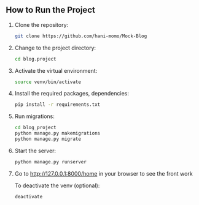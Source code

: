 
## How to Run the Project

1. Clone the repository:
   ```bash
   git clone https://github.com/hani-momo/Mock-Blog
2. Change to the project directory:
   ```bash
   cd blog.project
3. Activate the virtual environment:
   ```bash
   source venv/bin/activate
4. Install the required packages, dependencies:
   ```bash
   pip install -r requirements.txt
5. Run migrations:
   ```bash
   cd blog_project
   python manage.py makemigrations
   python manage.py migrate
6. Start the server:
   ```bash
   python manage.py runserver
7. Go to http://127.0.0.1:8000/home in your browser to see the front work

   To deactivate the venv (optional):
    ```bash
    deactivate

